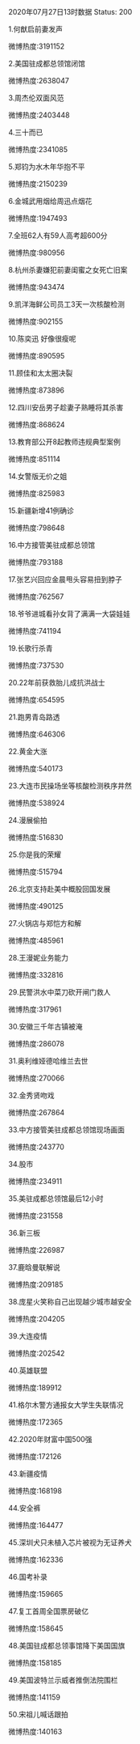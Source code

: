 2020年07月27日13时数据
Status: 200

1.何猷启前妻发声

微博热度:3191152

2.美国驻成都总领馆闭馆

微博热度:2638047

3.周杰伦双面风范

微博热度:2403448

4.三十而已

微博热度:2341085

5.郑钧为水木年华抱不平

微博热度:2150239

6.金城武用烟给周迅点烟花

微博热度:1947493

7.全班62人有59人高考超600分

微博热度:980956

8.杭州杀妻嫌犯前妻闺蜜之女死亡旧案

微博热度:943474

9.凯洋海鲜公司员工3天一次核酸检测

微博热度:902155

10.陈奕迅 好像很瘦呢

微博热度:890595

11.顾佳和太太圈决裂

微博热度:873896

12.四川安岳男子趁妻子熟睡将其杀害

微博热度:868624

13.教育部公开8起教师违规典型案例

微博热度:851114

14.女警版无价之姐

微博热度:825983

15.新疆新增41例确诊

微博热度:798648

16.中方接管美驻成都总领馆

微博热度:793188

17.张艺兴回应金晨甩头容易扭到脖子

微博热度:762567

18.爷爷进城看孙女背了满满一大袋娃娃

微博热度:741194

19.长歌行杀青

微博热度:737530

20.22年前获救胎儿成抗洪战士

微博热度:654595

21.跑男青岛路透

微博热度:646306

22.黄金大涨

微博热度:540173

23.大连市民操场坐等核酸检测秩序井然

微博热度:538924

24.漫展偷拍

微博热度:516830

25.你是我的荣耀

微博热度:515794

26.北京支持赴美中概股回国发展

微博热度:490125

27.火锅店与郑恺方和解

微博热度:485961

28.王漫妮业务能力

微博热度:332816

29.民警洪水中菜刀砍开闸门救人

微博热度:317961

30.安徽三千年古镇被淹

微博热度:286078

31.奥利维娅德哈维兰去世

微博热度:270066

32.金秀贤吻戏

微博热度:267864

33.中方接管美驻成都总领馆现场画面

微博热度:243770

34.股市

微博热度:234911

35.美驻成都总领馆最后12小时

微博热度:231558

36.新三板

微博热度:226987

37.鹿晗曼联解说

微博热度:209185

38.庞星火笑称自己出现越少城市越安全

微博热度:204205

39.大连疫情

微博热度:202542

40.英雄联盟

微博热度:189912

41.格尔木警方通报女大学生失联情况

微博热度:172365

42.2020年财富中国500强

微博热度:172126

43.新疆疫情

微博热度:168198

44.安全裤

微博热度:164477

45.深圳犬只未植入芯片被视为无证养犬

微博热度:162336

46.国考补录

微博热度:159665

47.复工首周全国票房破亿

微博热度:158645

48.美国驻成都总领事馆降下美国国旗

微博热度:158185

49.美国波特兰示威者推倒法院围栏

微博热度:141159

50.宋祖儿喊话跟拍

微博热度:140163

